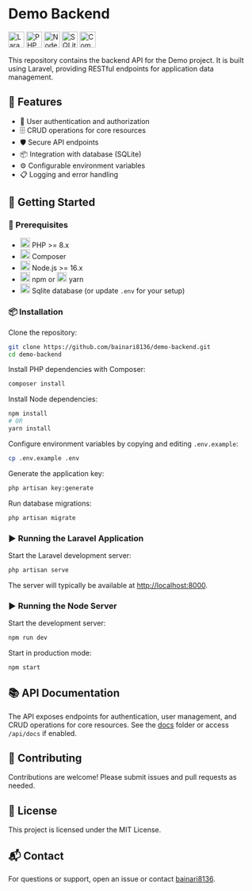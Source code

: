 # Demo Backend

<img src="https://cdn.simpleicons.org/laravel/E74430" height="32" alt="Laravel"/>
<img src="https://cdn.simpleicons.org/php/777BB4" height="32" alt="PHP"/>
<img src="https://cdn.simpleicons.org/node-dot-js/339933" height="32" alt="Node.js"/>
<img src="https://cdn.simpleicons.org/sqlite/003B57" height="32" alt="SQLite"/>
<img src="https://cdn.simpleicons.org/composer/885630" height="32" alt="Composer"/>

This repository contains the backend API for the Demo project. It is built using Laravel, providing RESTful endpoints for application data management.

## 🚀 Features

- 🔐 User authentication and authorization
- 🗄️ CRUD operations for core resources
- 🛡️ Secure API endpoints
- 📦 Integration with database (SQLite)
- ⚙️ Configurable environment variables
- 📋 Logging and error handling

## 🏁 Getting Started

### 🧰 Prerequisites

- <img src="https://cdn.simpleicons.org/php/777BB4" height="20" alt="PHP"/> PHP >= 8.x
- <img src="https://cdn.simpleicons.org/composer/885630" height="20" alt="Composer"/> Composer
- <img src="https://cdn.simpleicons.org/node-dot-js/339933" height="20" alt="Node.js"/> Node.js >= 16.x
- <img src="https://cdn.simpleicons.org/npm/CB3837" height="20" alt="npm"/> npm or <img src="https://cdn.simpleicons.org/yarn/2C8EBB" height="20" alt="yarn"/> yarn
- <img src="https://cdn.simpleicons.org/sqlite/003B57" height="20" alt="SQLite"/> Sqlite database (or update `.env` for your setup)

### 📦 Installation

Clone the repository:
```bash
git clone https://github.com/bainari8136/demo-backend.git
cd demo-backend
```

Install PHP dependencies with Composer:
```bash
composer install
```

Install Node dependencies:
```bash
npm install
# OR
yarn install
```

Configure environment variables by copying and editing `.env.example`:
```bash
cp .env.example .env
```

Generate the application key:
```bash
php artisan key:generate
```

Run database migrations:
```bash
php artisan migrate
```

### ▶️ Running the Laravel Application

Start the Laravel development server:
```bash
php artisan serve
```

The server will typically be available at [http://localhost:8000](http://localhost:8000).

### ▶️ Running the Node Server

Start the development server:
```bash
npm run dev
```

Start in production mode:
```bash
npm start
```

## 📚 API Documentation

The API exposes endpoints for authentication, user management, and CRUD operations for core resources. See the [docs](docs/) folder or access `/api/docs` if enabled.

## 🤝 Contributing

Contributions are welcome! Please submit issues and pull requests as needed.

## 📄 License

This project is licensed under the MIT License.

## 📬 Contact

For questions or support, open an issue or contact [bainari8136](https://github.com/bainari8136).
